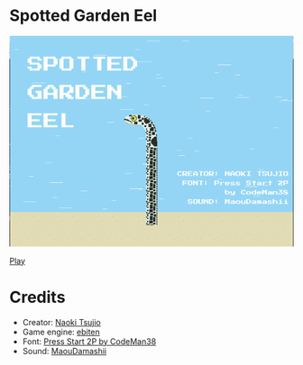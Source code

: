 # Spotted Garden Eel

![Spotted Garden Eel](https://github.com/tsujio/game-spotted-garden-eel/blob/main/image.png?raw=true)

[Play](https://game.tsujio.org/game.html?title=spotted-garden-eel)

# Credits

- Creator: [Naoki Tsujio](https://www.tsujio.org/)
- Game engine: [ebiten](https://ebiten.org/)
- Font: [Press Start 2P by CodeMan38](https://fonts.google.com/specimen/Press+Start+2P)
- Sound: [MaouDamashii](https://maou.audio/)
